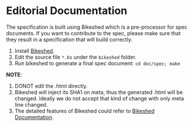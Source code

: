 # Editorial Documentation

The specification is built using Bikeshed which is a pre-processor for spec documents. If you want to contribute to the spec, please make sure that they result in a specification that will build correctly.

1. Install [Bikeshed](https://github.com/tabatkins/bikeshed).
2. Edit the source file `*.bs` under the `bikeshed` folder.
3. Run bikeshed to generate a final spec document: `cd doc/spec; make`

**NOTE**:
1. DONOT edit the .html directly.
2. Bikeshed will inject its SHA1 on meta, thus the generated .html will be changed. Ideally we do not accept that kind of change with only meta line changed.
3. The detailed features of Bikeshed could refer to [Bikeshed Documentation](https://tabatkins.github.io/bikeshed).
